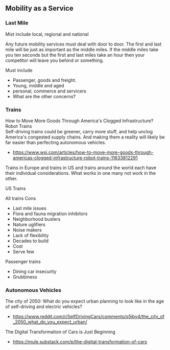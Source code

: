## Mobility as a Service

### Last Mile

Mist include local, regional and national

Any future mobility services must deal with door to door. The first and last mile will be just as important as the middle miles. If the middle miles take you ten seconds but the first and last miles take an hour then your competitor will leave you behind or something.

Must include

*   Passenger, goods and freight.
*   Young, middle and aged
*   personal, commerce and servicers
*   What are the other concerns?

### Trains

How to Move More Goods Through America's Clogged Infrastructure? Robot Trains  
Self-driving trains could be greener, carry more stuff, and help unclog America's congested supply chains. And making them a reality will likely be far easier than perfecting autonomous vehicles.

*   https://www.wsj.com/articles/how-to-move-more-goods-through-americas-clogged-infrastructure-robot-trains-11633812291

Trains in Europe and trains in US and trains around the world each have their individual considerations. What works in one many not work in the other.

US Trains

All trains Cons

*   Last mile issues
*   Flora and fauna migration inhibitors
*   Neighborhood busters
*   Nature uglifiers
*   Noise makers
*   Lack of flexibility
*   Decades to build
*   Cost
*   Serve few

Passenger trains

*   Dining car insecurity
*   Grubbiness

### Autonomous Vehicles

The city of 2050: What do you expect urban planning to look like in the age of self-driving and electric vehicles?

*   https://www.reddit.com/r/SelfDrivingCars/comments/q5jby4/the_city_of_2050_what_do_you_expect_urban/

The Digital Transformation of Cars is Just Beginning

*   https://mule.substack.com/p/the-digital-transformation-of-cars